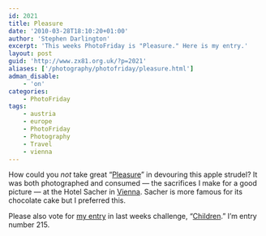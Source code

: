 ```yaml
---
id: 2021
title: Pleasure
date: '2010-03-28T18:10:20+01:00'
author: 'Stephen Darlington'
excerpt: 'This weeks PhotoFriday is "Pleasure." Here is my entry.'
layout: post
guid: 'http://www.zx81.org.uk/?p=2021'
aliases: ['/photography/photofriday/pleasure.html']
adman_disable:
    - 'on'
categories:
    - PhotoFriday
tags:
    - austria
    - europe
    - PhotoFriday
    - Photography
    - Travel
    - vienna
---
```


How could you *not* take great “[Pleasure](http://www.photofriday.com/archives/challenge/000967.php)” in devouring this apple strudel? It was both photographed and consumed — the sacrifices I make for a good picture — at the Hotel Sacher in [Vienna](http://www.zx81.org.uk/travel/vienna-austria.html). Sacher is more famous for its chocolate cake but I preferred this.

Please also vote for [my entry](http://www.zx81.org.uk/photography/photofriday/children.html) in last weeks challenge, “[Children](http://www.photofriday.com/linkviewer.php?id=965).” I’m entry number 215.